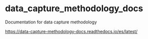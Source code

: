 # data_capture_methodology_docs
Documentation for data capture methodology

https://data-capture-methodology-docs.readthedocs.io/es/latest/